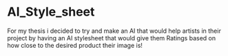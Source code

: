 # AI_Style_sheet
For my thesis i decided to try and make an AI that would help artists in their project by having an AI stylesheet that would give them Ratings based on how close to the desired product their image is!
